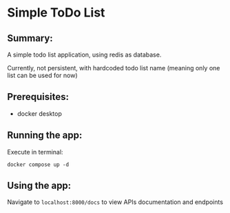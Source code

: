 # Simple ToDo List

## Summary:
A simple todo list application, using redis as database.

Currently, not persistent, with hardcoded todo list name (meaning only one list can be used for now)

## Prerequisites:
* docker desktop

## Running the app:
Execute in terminal:

`docker compose up -d`

## Using the app:
Navigate to `localhost:8000/docs` to view APIs documentation and endpoints